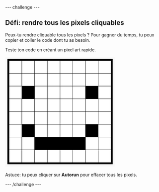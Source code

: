 --- challenge ---

## Défi: rendre tous les pixels cliquables

Peux-tu rendre cliquable tous les pixels ? Pour gagner du temps, tu peux copier et coller le code dont tu as besoin.

Teste ton code en créant un pixel art rapide.

![capture d'écran](images/pixel-art-black-example.png)

Astuce: tu peux cliquer sur **Autorun** pour effacer tous les pixels.

--- /challenge ---